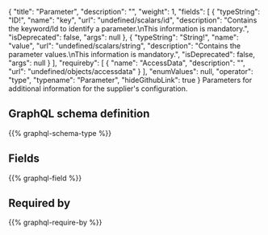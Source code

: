 {
  "title": "Parameter",
  "description": "",
  "weight": 1,
  "fields": [
    {
      "typeString": "ID!",
      "name": "key",
      "url": "undefined/scalars/id",
      "description": "Contains the keyword/Id to identify a parameter.\nThis information is mandatory.",
      "isDeprecated": false,
      "args": null
    },
    {
      "typeString": "String!",
      "name": "value",
      "url": "undefined/scalars/string",
      "description": "Contains the parameter values.\nThis information is mandatory.",
      "isDeprecated": false,
      "args": null
    }
  ],
  "requireby": [
    {
      "name": "AccessData",
      "description": "",
      "url": "undefined/objects/accessdata"
    }
  ],
  "enumValues": null,
  "operator": "type",
  "typename": "Parameter",
  "hideGithubLink": true
}
Parameters for additional information for the supplier's configuration.
## GraphQL schema definition

{{% graphql-schema-type %}}

## Fields

{{% graphql-field %}}

## Required by

{{% graphql-require-by %}}
